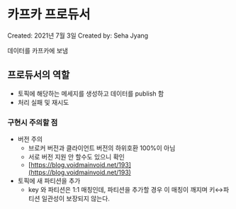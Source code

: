 # 카프카 프로듀서

Created: 2021년 7월 3일
Created by: Seha Jyang

데이터를 카프카에 보냄

## 프로듀서의 역할

- 토픽에 해당하는 메세지를 생성하고 데이터를 publish 함
- 처리 실패 및 재시도

### 구현시 주의할 점

- 버전 주의
    - 브로커 버전과 클라이언트 버전의 하위호환 100%이 아님
    - 서로 버전 지원 안 할수도 있으니 확인
    - [https://blog.voidmainvoid.net/193](https://blog.voidmainvoid.net/193)
- 토픽에 새 파티션을 추가
    - key 와 파티션은 1:1 매칭인데, 파티션을 추가할 경우 이 매칭이 깨지며 키↔파티션 일관성이 보장되지 않는다.